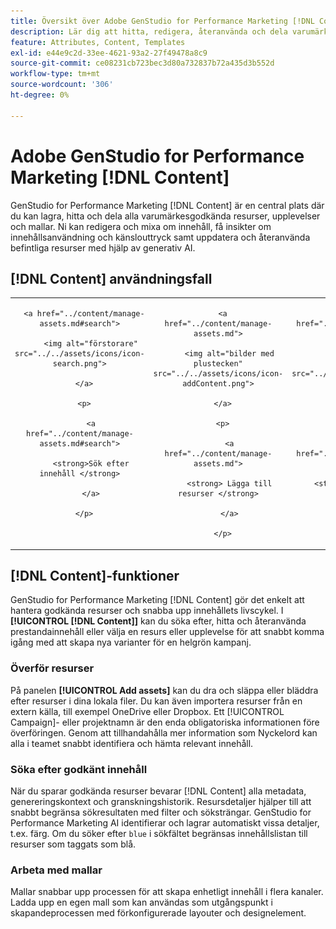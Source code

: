 ```yaml
---
title: Översikt över Adobe GenStudio for Performance Marketing [!DNL Content]
description: Lär dig att hitta, redigera, återanvända och dela varumärkesgodkända resurser på en och samma intuitiva portal.
feature: Attributes, Content, Templates
exl-id: e44e9c2d-33ee-4621-93a2-27f49478a8c9
source-git-commit: ce08231cb723bec3d80a732837b72a435d3b552d
workflow-type: tm+mt
source-wordcount: '306'
ht-degree: 0%

---
```


# Adobe GenStudio for Performance Marketing [!DNL Content]

GenStudio for Performance Marketing [!DNL Content] är en central plats där du kan lagra, hitta och dela alla varumärkesgodkända resurser, upplevelser och mallar. Ni kan redigera och mixa om innehåll, få insikter om innehållsanvändning och känslouttryck samt uppdatera och återanvända befintliga resurser med hjälp av generativ AI.

## [!DNL Content] användningsfall

<table style="table-layout:fixed">

<tr style="border: 0;">

   <td align="center" valign="top" width="100">

      <a href="../content/manage-assets.md#search">

         <img alt="förstorare" src="../../assets/icons/icon-search.png">

      </a>

      <p>

         <a href="../content/manage-assets.md#search">

         <strong>Sök efter innehåll </strong>

         </a>

      </p>

   </td>

   <td align="center" valign="top" width="100">

      <a href="../content/manage-assets.md">

         <img alt="bilder med plustecken" src="../../assets/icons/icon-addContent.png">

      </a>

      <p>

         <a href="../content/manage-assets.md">

         <strong> Lägga till resurser </strong>

         </a>

      </p>

   </td>

   <td align="center" valign="top" width="100">

      <a href="../content/customize-template.md">

         <img alt="blixt på resurs" src="../../assets/icons/icon-template.png">

      </a>

      <p>

         <a href="../content/customize-template.md">

         <strong> Anpassa en mall </strong>

         </a>

      </p>

   </td>

   <td align="center" valign="top" width="100">

      <a href="../content/use-templates.md">

         <img alt="blixt på resurs med plustecken" src="../../assets/icons/icon-addTemplate.png">

      </a>

      <p>

         <a href="../content/use-templates.md#upload-a-template">

         <strong> Överför mall </strong>

         </a>

      </p>

   </td>

   <td align="center" valign="top" width="100">

      <a href="../content/asset-details.md#edit-in-express">

         <img alt="Redigera i Adobe Express" src="../../assets/icons/icon-editExpress.png">

      </a>

      <p>

         <a href="../content/asset-details.md#edit-in-express">

         <strong> Redigera resurser i Adobe Express </strong>

         </a>

      </p>

   </td>

</tr>

</table>

## [!DNL Content]-funktioner

GenStudio for Performance Marketing [!DNL Content] gör det enkelt att hantera godkända resurser och snabba upp innehållets livscykel. I **[!UICONTROL [!DNL Content]]** kan du söka efter, hitta och återanvända prestandainnehåll eller välja en resurs eller upplevelse för att snabbt komma igång med att skapa nya varianter för en helgrön kampanj.

### Överför resurser

På panelen **[!UICONTROL Add assets]** kan du dra och släppa eller bläddra efter resurser i dina lokala filer. Du kan även importera resurser från en extern källa, till exempel OneDrive eller Dropbox. Ett [!UICONTROL Campaign]- eller projektnamn är den enda obligatoriska informationen före överföringen. Genom att tillhandahålla mer information som Nyckelord kan alla i teamet snabbt identifiera och hämta relevant innehåll.

### Söka efter godkänt innehåll

När du sparar godkända resurser bevarar [!DNL Content] alla metadata, genereringskontext och granskningshistorik. Resursdetaljer hjälper till att snabbt begränsa sökresultaten med filter och söksträngar. GenStudio for Performance Marketing AI identifierar och lagrar automatiskt vissa detaljer, t.ex. färg. Om du söker efter `blue` i sökfältet begränsas innehållslistan till resurser som taggats som blå.

### Arbeta med mallar

Mallar snabbar upp processen för att skapa enhetligt innehåll i flera kanaler. Ladda upp en egen mall som kan användas som utgångspunkt i skapandeprocessen med förkonfigurerade layouter och designelement.
